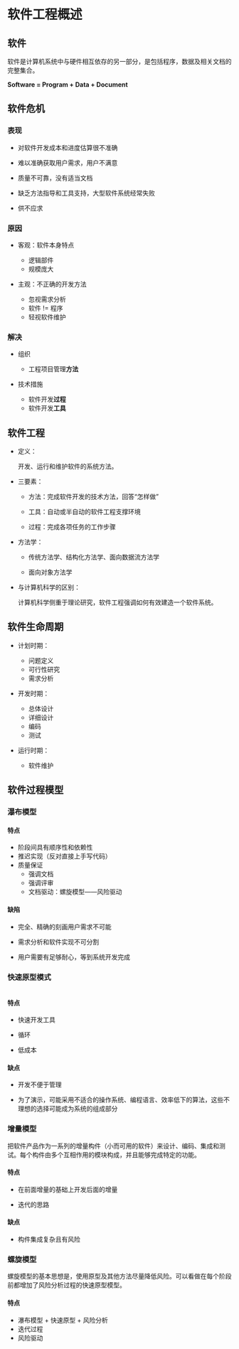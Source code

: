# 软件工程概述

## 软件

软件是计算机系统中与硬件相互依存的另一部分，是包括程序，数据及相关文档的完整集合。

**Software = Program + Data + Document**

## 软件危机

### 表现

* 对软件开发成本和进度估算很不准确

* 难以准确获取用户需求，用户不满意
    
* 质量不可靠，没有适当文档

* 缺乏方法指导和工具支持，大型软件系统经常失败

* 供不应求
    
### 原因

* 客观：软件本身特点
    * 逻辑部件
    * 规模庞大

* 主观：不正确的开发方法
    * 忽视需求分析
    * 软件 != 程序
    * 轻视软件维护

### 解决

* 组织
    * 工程项目管理**方法**

* 技术措施
    * 软件开发**过程**
    * 软件开发**工具**

## 软件工程

* 定义：

    开发、运行和维护软件的系统方法。

* 三要素：

    * 方法：完成软件开发的技术方法，回答“怎样做”
    
    * 工具：自动或半自动的软件工程支撑环境
    
    * 过程：完成各项任务的工作步骤

* 方法学：

    * 传统方法学、结构化方法学、面向数据流方法学

    * 面向对象方法学

* 与计算机科学的区别：

    计算机科学侧重于理论研究，软件工程强调如何有效建造一个软件系统。

## 软件生命周期

* 计划时期：
    * 问题定义
    * 可行性研究
    * 需求分析
    
* 开发时期：
    * 总体设计
    * 详细设计
    * 编码
    * 测试

* 运行时期：
    * 软件维护

## 软件过程模型

### 瀑布模型

#### 特点

* 阶段间具有顺序性和依赖性
* 推迟实现（反对直接上手写代码）
* 质量保证
    * 强调文档
    * 强调评审
    * 文档驱动：螺旋模型——风险驱动

#### 缺陷

* 完全、精确的刻画用户需求不可能

* 需求分析和软件实现不可分割

* 用户需要有足够耐心，等到系统开发完成

### 快速原型模式

![]()

#### 特点

* 快速开发工具

* 循环

* 低成本

#### 缺点

* 开发不便于管理

* 为了演示，可能采用不适合的操作系统、编程语言、效率低下的算法，这些不理想的选择可能成为系统的组成部分

### 增量模型

把软件产品作为一系列的增量构件（小而可用的软件）来设计、编码、集成和测试。每个构件由多个互相作用的模块构成，并且能够完成特定的功能。

#### 特点

* 在前面增量的基础上开发后面的增量

* 迭代的思路

#### 缺点

* 构件集成复杂且有风险

### 螺旋模型

螺旋模型的基本思想是，使用原型及其他方法尽量降低风险。可以看做在每个阶段前都增加了风险分析过程的快速原型模型。

#### 特点

* 瀑布模型 + 快速原型 + 风险分析
* 迭代过程
* 风险驱动



